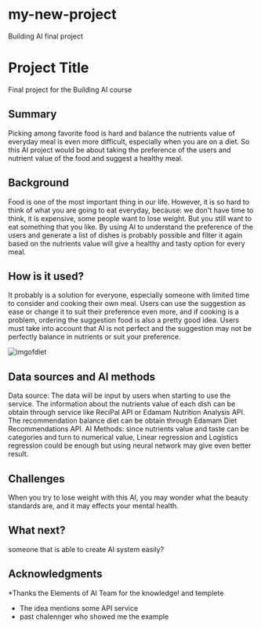 # my-new-project
Building AI final project
# Project Title

Final project for the Building AI course

## Summary

Picking among favorite food is hard and balance the nutrients value of everyday meal is even more difficult, especially when you are on a diet. So this AI project would be about taking the preference of the users and nutrient value of the food and suggest a healthy meal.


## Background

Food is one of the most important thing in our life. However, it is so hard to think of what you are going to eat everyday, because:
we don't have time to think,
it is expensive,
some people want to lose weight.
But you still want to eat something that you like.
By using AI to understand the preference of the users and generate a list of dishes is probably possible and filter it again based on the nutrients value will give a healthy and tasty option for every meal.


## How is it used?

It probably is a solution for everyone, especially someone with limited time to consider and cooking their own meal. Users can use the suggestion as ease or change it to suit their preference even more, and if cooking is a problem, ordering the suggestion food is also a pretty good idea. Users must take into account that AI is not perfect and the suggestion may not be perfectly balance in nutrients or suit your preference.

![imgofdiet](https://thumb.ac-illust.com/36/36d2ea68ee108364521cca94426b9ee3_w.jpeg)

## Data sources and AI methods
Data source: The data will be input by users when starting to use the service. 
The information about the nutrients value of each dish can be obtain through service like ReciPal API or Edamam Nutrition Analysis API. The recommendation balance diet can be obtain through Edamam Diet Recommendations API. AI Methods: since nutrients value and taste can be categories and turn to numerical value, Linear regression and Logistics regression could be enough but using neural network may give even better result.
## Challenges

When you try to lose weight with this AI, you may wonder what the beauty standards are, and it may effects your mental health.


## What next?
someone that is able to create AI system easily?


## Acknowledgments

*Thanks the Elements of AI Team for the knowledge! and templete
* The idea mentions some API service
* past chalennger who showed me the example
